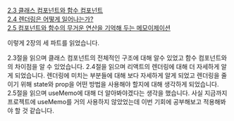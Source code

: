 [2.3 클래스 컴포넌트와 함수 컴포넌트](https://inblog.ai/luke/2%EC%9E%A5-%EB%A6%AC%EC%95%A1%ED%8A%B8-%ED%95%B5%EC%8B%AC%EC%9A%94%EC%86%8C-%EA%B9%8A%EA%B2%8C-%EC%82%B4%ED%8E%B4%EB%B3%B4%EA%B8%B0-2-16975?traffic_type=internal)     
[2.4 렌더링은 어떻게 일어나는가?](https://inblog.ai/luke/2-%EB%A6%AC%EC%95%A1%ED%8A%B8-%ED%95%B5%EC%8B%AC-%EC%9A%94%EC%86%8C-%EA%B9%8A%EA%B2%8C-%EC%82%B4%ED%8E%B4%EB%B3%B4%EA%B8%B0-3-16978?traffic_type=internal)     
[2.5 컴포넌트와 함수의 무거운 연산을 기억해 두는 메모이제이션](https://inblog.ai/luke/2-%EB%A6%AC%EC%95%A1%ED%8A%B8-%ED%95%B5%EC%8B%AC-%EC%9A%94%EC%86%8C-%EA%B9%8A%EA%B2%8C-%EC%82%B4%ED%8E%B4%EB%B3%B4%EA%B8%B0-3-16978?traffic_type=internal)

이렇게 2장의 세 파트를 읽었습니다.

2.3절을 읽으며 클래스 컴포넌트의 전체적인 구조에 대해 알수 있었고 함수 컴포넌트와의 차이점을 알 수 있었습니다.
2.4절을 읽으며 리액트의 렌더링에 대해 더 자세하게 알게 되었습니다. 렌더링에 미치는 부분들에 대해 보다 자세하게 알게 되었고
렌더링을 줄이기 위해 state와 prop을 어떤 방법을 사용해야 할지에 대해 생각하게 되었습니다.
2.5절을 읽으며 useMemo에 대해 더 알아봐야겠다는 생각을 했습니다. 사실 지금까지 프로젝트에 useMemo를 거의 사용하지 않았었는데 이번 기회에 공부해보고 적용해봐야 할 것 같습니다.
